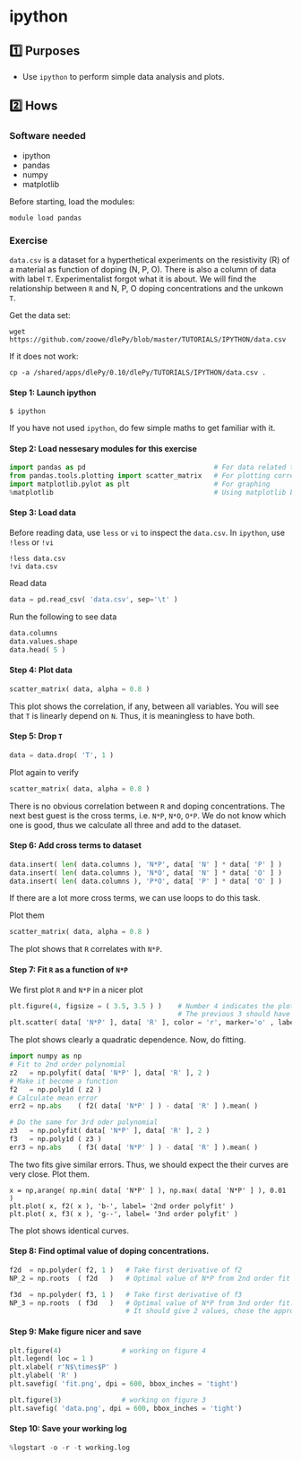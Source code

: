 # ipython 


## :one: Purposes
- Use `ipython` to perform simple data analysis and plots.

## :two: Hows

### Software needed
- ipython
- pandas
- numpy
- matplotlib

Before starting, load the modules:
```
module load pandas
```

### Exercise

`data.csv` is a dataset for a hyperthetical experiments on the resistivity (R) of a material as function of doping (N, P, O). There is also a column of data with label `T`. Experimentalist forgot what it is about. We will find the relationship between `R` and N, P, O doping concentrations and the unkown `T`.

Get the data set:
```
wget https://github.com/zoowe/dlePy/blob/master/TUTORIALS/IPYTHON/data.csv
```
If it does not work:
```
cp -a /shared/apps/dlePy/0.10/dlePy/TUTORIALS/IPYTHON/data.csv .
```
#### Step 1: Launch ipython

```
$ ipython
```

If you have not used `ipython`, do few simple maths to get familiar with it.

#### Step 2: Load nessesary modules for this exercise

```python
import pandas as pd                                # For data related task
from pandas.tools.plotting import scatter_matrix   # For plotting correlations
import matplotlib.pylot as plt                     # For graphing
%matplotlib                                        # Using matplotlib backend: TkAgg, iteractive mode for plotting
```

#### Step 3: Load data

Before reading data, use `less` or `vi` to inspect the `data.csv`. In `ipython`, use `!less` or `!vi`
```
!less data.csv
!vi data.csv
```

Read data
```python
data = pd.read_csv( 'data.csv', sep='\t' )
```

Run the following to see data
```python
data.columns
data.values.shape
data.head( 5 )
```

#### Step 4: Plot data

```python
scatter_matrix( data, alpha = 0.8 )
```

This plot shows the correlation, if any, between all variables. You will see that `T` is linearly depend on `N`. Thus, it is meaningless to have both. 

#### Step 5: Drop `T`

```python
data = data.drop( 'T', 1 )
```

Plot again to verify
```python
scatter_matrix( data, alpha = 0.8 )
```

There is no obvious correlation between `R` and doping concentrations. The next best guest is the cross terms, i.e. `N*P`, `N*O`, `O*P`. We do not know which one is good, thus we calculate all three and add to the dataset.

#### Step 6: Add cross terms to dataset

```python
data.insert( len( data.columns ), 'N*P', data[ 'N' ] * data[ 'P' ] )
data.insert( len( data.columns ), 'N*O', data[ 'N' ] * data[ 'O' ] )
data.insert( len( data.columns ), 'P*O', data[ 'P' ] * data[ 'O' ] )
```
If there are a lot more cross terms, we can use loops to do this task.

Plot them
```python
scatter_matrix( data, alpha = 0.8 )
```

The plot shows that `R` correlates with `N*P`.

#### Step 7: Fit `R` as a function of `N*P`

We first plot `R` and `N*P` in a nicer plot
```python
plt.figure(4, figsize = ( 3.5, 3.5 ) )    # Number 4 indicates the plot 4. 
                                          # The previous 3 should have been numbered as 1,2,3
plt.scatter( data[ 'N*P' ], data[ 'R' ], color = 'r', marker='o' , label  = 'data' )
```

The plot shows clearly a quadratic dependence. Now, do fitting.
```python
import numpy as np
# Fit to 2nd order polynomial
z2   = np.polyfit( data[ 'N*P' ], data[ 'R' ], 2 )
# Make it become a function
f2   = np.poly1d ( z2 )
# Calculate mean error
err2 = np.abs    ( f2( data[ 'N*P' ] ) - data[ 'R' ] ).mean( )

# Do the same for 3rd oder polynomial
z3   = np.polyfit( data[ 'N*P' ], data[ 'R' ], 2 )
f3   = np.poly1d ( z3 )
err3 = np.abs    ( f3( data[ 'N*P' ] ) - data[ 'R' ] ).mean( )
```

The two fits give similar errors. Thus, we should expect the their curves are very close. Plot them.
```
x = np,arange( np.min( data[ 'N*P' ] ), np.max( data[ 'N*P' ] ), 0.01 )
plt.plot( x, f2( x ), 'b-', label= '2nd order polyfit' )
plt.plot( x, f3( x ), 'g--', label= '3nd order polyfit' )
```

The plot shows identical curves.

#### Step 8: Find optimal value of doping concentrations.

```python
f2d  = np.polyder( f2, 1 )   # Take first derivative of f2
NP_2 = np.roots  ( f2d   )   # Optimal value of N*P from 2nd order fit

f3d  = np.polyder( f3, 1 )   # Take first derivative of f3
NP_3 = np.roots  ( f3d   )   # Optimal value of N*P from 3nd order fit.
                             # It should give 2 values, chose the appropriate one.
```

#### Step 9: Make figure nicer and save

```python
plt.figure(4)               # working on figure 4
plt.legend( loc = 1 )
plt.xlabel( r'N$\times$P' )
plt.ylabel( 'R' )
plt.savefig( 'fit.png', dpi = 600, bbox_inches = 'tight')

plt.figure(3)               # working on figure 3
plt.savefig( 'data.png', dpi = 600, bbox_inches = 'tight')
```

#### Step 10: Save your working log

```python
%logstart -o -r -t working.log
```

